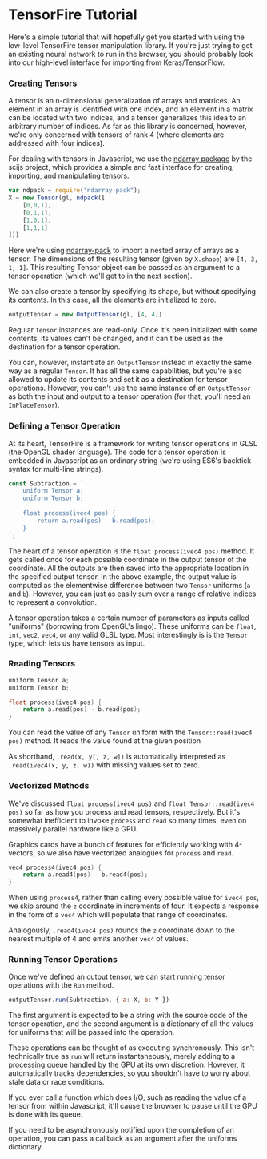 # TensorFire Tutorial

Here's a simple tutorial that will hopefully get you started with using the low-level TensorFire tensor manipulation library. If you're just trying to get an existing neural network to run in the browser, you should probably look into our high-level interface for importing from Keras/TensorFlow. 


### Creating Tensors

A tensor is an n-dimensional generalization of arrays and matrices. An element in an array is identified with one index, and an element in a matrix can be located with two indices, and a tensor generalizes this idea to an arbitrary number of indices. As far as this library is concerned, however, we're only concerned with tensors of rank 4 (where elements are addressed with four indices). 

For dealing with tensors in Javascript, we use the [ndarray package](https://github.com/scijs/ndarray) by the scijs project, which provides a simple and fast interface for creating, importing, and manipulating tensors. 

```js
var ndpack = require("ndarray-pack");
X = new Tensor(gl, ndpack([
    [0,0,1],
    [0,1,1],
    [1,0,1],
    [1,1,1]
]))
```

Here we're using [ndarray-pack](https://github.com/scijs/ndarray-pack) to import a nested array of arrays as a tensor. The dimensions of the resulting tensor (given by `X.shape`) are `[4, 3, 1, 1]`. This resulting Tensor object can be passed as an argument to a tensor operation (which we'll get to in the next section). 

We can also create a tensor by specifying its shape, but without specifying its contents. In this case, all the elements are initialized to zero.

```js
outputTensor = new OutputTensor(gl, [4, 4])
```

Regular `Tensor` instances are read-only. Once it's been initialized with some contents, its values can't be changed, and it can't be used as the destination for a tensor operation. 

You can, however, instantiate an `OutputTensor` instead in exactly the same way as a regular `Tensor`. It has all the same capabilities, but you're also allowed to update its contents and set it as a destination for tensor operations. However, you can't use the same instance of an `OutputTensor` as both the input and output to a tensor operation (for that, you'll need an `InPlaceTensor`).

### Defining a Tensor Operation

At its heart, TensorFire is a framework for writing tensor operations in GLSL (the OpenGL shader language). The code for a tensor operation is embedded in Javascript as an ordinary string (we're using ES6's backtick syntax for multi-line strings). 

```js
const Subtraction = `
    uniform Tensor a;
    uniform Tensor b;
    
    float process(ivec4 pos) {
        return a.read(pos) - b.read(pos);
    }
`;
```

The heart of a tensor operation is the `float process(ivec4 pos)` method. It gets called once for each possible coordinate in the output tensor of the coordinate. All the outputs are then saved into the appropriate location in the specified output tensor. In the above example, the output value is computed as the elementwise difference between two `Tensor` uniforms (`a` and `b`). However, you can just as easily sum over a range of relative indices to represent a convolution. 

A tensor operation takes a certain number of parameters as inputs called "uniforms" (borrowing from OpenGL's lingo). These uniforms can be `float`, `int`, `vec2`, `vec4`, or any valid GLSL type. Most interestingly is is the `Tensor` type, which lets us have tensors as input.

### Reading Tensors
```c
uniform Tensor a;
uniform Tensor b;

float process(ivec4 pos) {
    return a.read(pos) - b.read(pos);
}
```
You can read the value of any `Tensor` uniform with the `Tensor::read(ivec4 pos)` method. It reads the value found at the given position

As shorthand, `.read(x, y[, z, w])` is automatically interpreted as `.read(ivec4(x, y, z, w))` with missing values set to zero. 

### Vectorized Methods

We've discussed `float process(ivec4 pos)` and `float Tensor::read(ivec4 pos)` so far as how you process and read tensors, respectively. But it's somewhat inefficient to invoke `process` and `read` so many times, even on massively parallel hardware like a GPU. 

Graphics cards have a bunch of features for efficiently working with 4-vectors, so we also have vectorized analogues for `process` and `read`. 

```c
vec4 process4(ivec4 pos) {
    return a.read4(pos) - b.read4(pos);
}
```

When using `process4`, rather than calling every possible value for `ivec4 pos`, we skip around the `z` coordinate in increments of four. It expects a response in the form of a `vec4` which will populate that range of coordinates. 

Analogously, `.read4(ivec4 pos)` rounds the `z` coordinate down to the nearest multiple of 4 and emits another `vec4` of values. 

### Running Tensor Operations

Once we've defined an output tensor, we can start running tensor operations with the `Run` method. 

```js
outputTensor.run(Subtraction, { a: X, b: Y })
```

The first argument is expected to be a string with the source code of the tensor operation, and the second argument is a dictionary of all the values for uniforms that will be passed into the operation. 

These operations can be thought of as executing synchronously. This isn't technically true as `run` will return instantaneously, merely adding to a processing queue handled by the GPU at its own discretion. However, it automatically tracks dependencies, so you shouldn't have to worry about stale data or race conditions. 

If you ever call a function which does I/O, such as reading the value of a tensor from within Javascript, it'll cause the browser to pause until the GPU is done with its queue. 

If you need to be asynchronously notified upon the completion of an operation, you can pass a callback as an argument after the uniforms dictionary.



